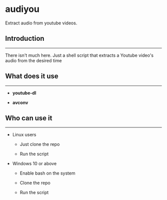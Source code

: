 # audiyou
Extract audio from youtube videos.

## Introduction

---

There isn't much here. Just a shell script that extracts a Youtube video's audio from the desired time 


## What does it use

---

- **youtube-dl**

- **avconv**
 


## Who can use it

---

- Linux users
	- Just clone the repo
	
	- Run the script

- Windows 10 or above
	- Enable bash on the system
	
	- Clone the repo

	- Run the script
